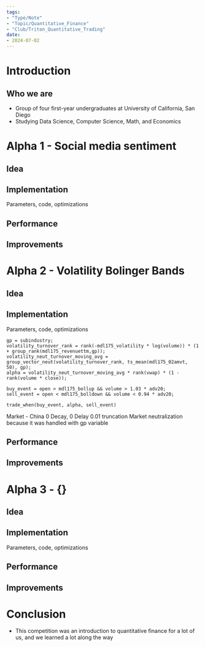 ```yaml
---
tags:
- "Type/Note"
- "Topic/Quantitative_Finance"
- "Club/Triton_Quantitative_Trading"
date:
- 2024-07-02
---
```


# Introduction

## Who we are

- Group of four first-year undergraduates at University of California, San Diego
- Studying Data Science, Computer Science, Math, and Economics

# Alpha 1 - Social media sentiment

## Idea

## Implementation

Parameters, code, optimizations

## Performance

## Improvements

# Alpha 2 - Volatility Bolinger Bands

## Idea

## Implementation

Parameters, code, optimizations

```
gp = subindustry;
volatility_turnover_rank = rank(-mdl175_volatility * log(volume)) * (1 + group_rank(mdl175_revenuettm,gp));
volatility_neut_turnover_moving_avg = group_vector_neut(volatility_turnover_rank, ts_mean(mdl175_02amvt, 50), gp);
alpha = volatility_neut_turnover_moving_avg * rank(vwap) * (1 - rank(volume * close));

buy_event = open > mdl175_bollup && volume > 1.03 * adv20;
sell_event = open < mdl175_bolldown && volume < 0.94 * adv20;

trade_when(buy_event, alpha, sell_event)
```

Market - China
0 Decay, 0 Delay
0.01 truncation
Market neutralization because it was handled with gp variable

## Performance

## Improvements

# Alpha 3 - {}

## Idea

## Implementation

Parameters, code, optimizations

## Performance

## Improvements

# Conclusion

- This competition was an introduction to quantitative finance for a lot of us, and we learned a lot along the way
